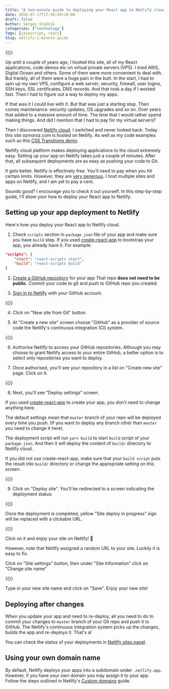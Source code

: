 ```yaml
---
title: "A two-minute guide to deploying your React app to Netlify cloud"
date: 2020-07-17T17:30:59+10:00
draft: false
Author: Sergey Stadnik
categories: ["technology"]
Tags: [javascript, react]
Slug: netlify-2-minute-guide
---
```


{{<responsive-figure src="feature.jpg" alt="Plug into cloud">}}

Up until a couple of years ago, I hosted this site, all of my React applications, code demos etc on virtual private servers (VPS). I tried AWS, Digital Ocean and others. Some of them were more convenient to deal with. But frankly, all of them were a huge pain in the butt. In the start, I had to spin up my own VPS, configure a web server, security, firewall, user logins, SSH keys, SSL certificates, DNS records. And that took a day if I worked fast. Then I had to figure out a way to deploy my apps.

If that was it I could live with it. But that was just a starting step.
Then comes maintenance: security updates, OS upgrades and so on. Over years that added to a massive amount of time. The time that I would rather spend making things. And did I mention that I had to pay for my virtual servers?

Then I discovered [Netlify cloud](https://netlify.com). I switched and never looked back. Today this site ozmoroz.com is hosted on Netlify. As well as my code examples such as this [CSS Transitions demo](https://react-css-transitions-demo.netlify.app/).

Netlify cloud platform makes deploying applications to the cloud extremely easy. Setting up your app on Netlify takes just a couple of minutes. After that, all subsequent deployments are as easy as pushing your code to Git.

It gets better. Netlify is effectively free. You'll need to pay when you hit certain limits. However, they are [very generous](https://www.netlify.com/pricing/). I host multiple sites and apps on Netlify, and I am yet to pay a cent.

Sounds good? I encourage you to check it out yourself. In this step-by-step guide, I'll show your how to deploy your React app to Netlify.

<!--more-->

## Setting up your app deployment to Netlify

Here's how you deploy your React app to Netlify cloud.

1. Check `scripts` section in `package.json` file of your app and make sure you have `build` step. If you used [create-react-app](https://github.com/facebook/create-react-app) to bootstrap your app, you already have it.
For example:

```json
"scripts": {
    "start": "react-scripts start",
    "build": "react-scripts build"
}
```

2. [Create a GitHub repository](https://docs.github.com/en/github/getting-started-with-github/create-a-repo) for your app That repo **does not need to be public**. Commit your code to git and push to GitHub repo you created.

3. [Sign in to Netlify](https://app.netlify.com/) with your GitHub account.

{{<responsive-figure src="netlify-login-github.png" width="640" alt="Netlify login screen">}}

4. Click on "New site from Git" button

5. At "Create a new site" screen choose "GitHub" as a provider of source code the Netlify's continuous integration (CI) system.

{{<responsive-figure src="netlify-github-button.png" width="640" alt="Click on GitHub at Create a new site screen">}}

6. Authorise Netlify to access your GitHub repositories. Although you may choose to grant Netlify access to your entire GitHub, a better option is to select only repositories you want to deploy.

7. Once authorised, you'll see your repository in a list on "Create new site" page. Click on it.

{{<responsive-figure src="netlify-choose-repo.png" width="640" alt="Choose a repository at Create a new site screen">}}

8. Next, you'll see "Deploy settings" screen.

If you used [create-react-app](https://github.com/facebook/create-react-app) to create your app, you don't need to change anything here.

The default settings mean that  `master` branch of your repo will be deployed every time you push.
(If you want to deploy any branch other than `master` you need to change it here).

The deployment script will run `yarn build` to start `build` script of your `package.json`. And then it will deploy the content of `build/` directory to Netlify cloud.

If you did not use create-react-app, make sure that your `build script` puts the result into `build/` directory or change the appropriate setting on this screen.

{{<responsive-figure src="netlify-deploy-settings.png" width="640" alt="Deploy settings screen">}}

9. Click on "Deploy site". You'll be redirected to a screen indicating the deployment status:

{{<responsive-figure src="netlify-deployment-status.png" width="640" alt="Site deploy in progress">}}

Once the deployment is completed, yellow "Site deploy in progress" sign will be replaced with a clickable URL.

{{<responsive-figure src="netlify-deployment-green.png" width="640" alt="Site deploy is completed">}}

Click on it and enjoy your site on Netlify!  🎉

However, note that Netlify assigned a random URL to your site. Luckily it is easy to fix.

Click on "Site settings" button, then under "Site Information" click on "Change site name"

{{<responsive-figure src="netlify-change-site-name.png" width="640" alt="Site details screen">}}

Type in your new site name and click on "Save".  Enjoy your new site!

## Deploying after changes

When you update your app and need to re-deploy, all you need to do to commit your changes to `master` branch of your Git repo and push it to GitHub. The Netlify's continuous integration system picks up the changes, builds the app and re-deploys it. That's al

You can check the status of your deployments in [Netlify sites panel](https://app.netlify.com/).

## Using your own domain name

By default, Netlify deploys your apps into a subdomain under `.netlify.app`. However, if you have your own domain you may assign it to your app. Follow the steps outlined in Netlify's [Custom domains](https://docs.netlify.com/domains-https/custom-domains/) guide.
